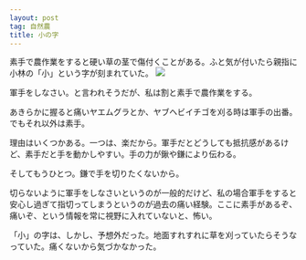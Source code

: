 ```yaml
---
layout: post
tag: 自然農
title: 小の字
---
```

素手で農作業をすると硬い草の茎で傷付くことがある。ふと気が付いたら親指に小林の「小」という字が刻まれていた。
![](https://c2.staticflickr.com/8/7598/27919953211_9f855aeb74.jpg)

軍手をしなさい。と言われそうだが、私は割と素手で農作業をする。

あきらかに握ると痛いヤエムグラとか、ヤブヘビイチゴを刈る時は軍手の出番。でもそれ以外は素手。

理由はいくつかある。一つは、楽だから。軍手だとどうしても抵抗感があるけど、素手だと手を動かしやすい。手の力が鍬や鎌により伝わる。

そしてもうひとつ。鎌で手を切りたくないから。

切らないように軍手をしなさいというのが一般的だけど、私の場合軍手をすると安心し過ぎて指切ってしまうというのが過去の痛い経験。ここに素手があるぞ、痛いぞ、という情報を常に視野に入れていないと、怖い。

「小」の字は、しかし、予想外だった。地面すれすれに草を刈っていたらそうなっていた。痛くないから気づかなかった。
